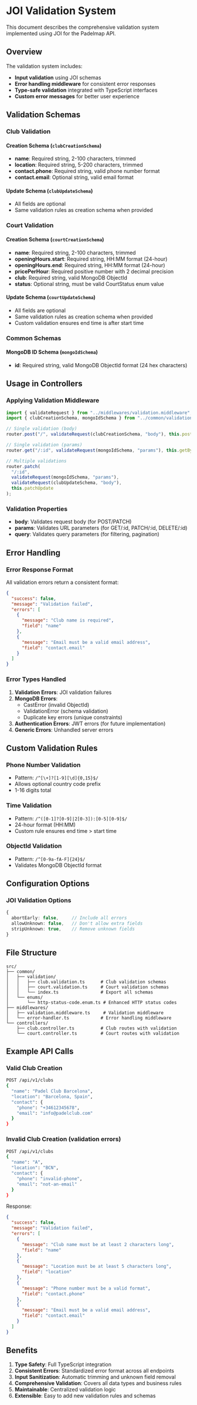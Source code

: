 # JOI Validation System

This document describes the comprehensive validation system implemented using JOI for the Padelmap API.

## Overview

The validation system includes:

- **Input validation** using JOI schemas
- **Error handling middleware** for consistent error responses
- **Type-safe validation** integrated with TypeScript interfaces
- **Custom error messages** for better user experience

## Validation Schemas

### Club Validation

#### Creation Schema (`clubCreationSchema`)

- **name**: Required string, 2-100 characters, trimmed
- **location**: Required string, 5-200 characters, trimmed
- **contact.phone**: Required string, valid phone number format
- **contact.email**: Optional string, valid email format

#### Update Schema (`clubUpdateSchema`)

- All fields are optional
- Same validation rules as creation schema when provided

### Court Validation

#### Creation Schema (`courtCreationSchema`)

- **name**: Required string, 2-100 characters, trimmed
- **openingHours.start**: Required string, HH:MM format (24-hour)
- **openingHours.end**: Required string, HH:MM format (24-hour)
- **pricePerHour**: Required positive number with 2 decimal precision
- **club**: Required string, valid MongoDB ObjectId
- **status**: Optional string, must be valid CourtStatus enum value

#### Update Schema (`courtUpdateSchema`)

- All fields are optional
- Same validation rules as creation schema when provided
- Custom validation ensures end time is after start time

### Common Schemas

#### MongoDB ID Schema (`mongoIdSchema`)

- **id**: Required string, valid MongoDB ObjectId format (24 hex characters)

## Usage in Controllers

### Applying Validation Middleware

```typescript
import { validateRequest } from "../middlewares/validation.middleware";
import { clubCreationSchema, mongoIdSchema } from "../common/validation";

// Single validation (body)
router.post("/", validateRequest(clubCreationSchema, "body"), this.postCreate);

// Single validation (params)
router.get("/:id", validateRequest(mongoIdSchema, "params"), this.getById);

// Multiple validations
router.patch(
  "/:id",
  validateRequest(mongoIdSchema, "params"),
  validateRequest(clubUpdateSchema, "body"),
  this.patchUpdate
);
```

### Validation Properties

- **body**: Validates request body (for POST/PATCH)
- **params**: Validates URL parameters (for GET/:id, PATCH/:id, DELETE/:id)
- **query**: Validates query parameters (for filtering, pagination)

## Error Handling

### Error Response Format

All validation errors return a consistent format:

```json
{
  "success": false,
  "message": "Validation failed",
  "errors": [
    {
      "message": "Club name is required",
      "field": "name"
    },
    {
      "message": "Email must be a valid email address",
      "field": "contact.email"
    }
  ]
}
```

### Error Types Handled

1. **Validation Errors**: JOI validation failures
2. **MongoDB Errors**:
   - CastError (invalid ObjectId)
   - ValidationError (schema validation)
   - Duplicate key errors (unique constraints)
3. **Authentication Errors**: JWT errors (for future implementation)
4. **Generic Errors**: Unhandled server errors

## Custom Validation Rules

### Phone Number Validation

- Pattern: `/^[\+]?[1-9][\d]{0,15}$/`
- Allows optional country code prefix
- 1-16 digits total

### Time Validation

- Pattern: `/^([0-1]?[0-9]|2[0-3]):[0-5][0-9]$/`
- 24-hour format (HH:MM)
- Custom rule ensures end time > start time

### ObjectId Validation

- Pattern: `/^[0-9a-fA-F]{24}$/`
- Validates MongoDB ObjectId format

## Configuration Options

### JOI Validation Options

```typescript
{
  abortEarly: false,     // Include all errors
  allowUnknown: false,   // Don't allow extra fields
  stripUnknown: true,    // Remove unknown fields
}
```

## File Structure

```
src/
├── common/
│   ├── validation/
│   │   ├── club.validation.ts      # Club validation schemas
│   │   ├── court.validation.ts     # Court validation schemas
│   │   └── index.ts                # Export all schemas
│   └── enums/
│       └── http-status-code.enum.ts # Enhanced HTTP status codes
├── middlewares/
│   ├── validation.middleware.ts     # Validation middleware
│   └── error-handler.ts            # Error handling middleware
└── controllers/
    ├── club.controller.ts          # Club routes with validation
    └── court.controller.ts         # Court routes with validation
```

## Example API Calls

### Valid Club Creation

```bash
POST /api/v1/clubs
{
  "name": "Padel Club Barcelona",
  "location": "Barcelona, Spain",
  "contact": {
    "phone": "+34612345678",
    "email": "info@padelclub.com"
  }
}
```

### Invalid Club Creation (validation errors)

```bash
POST /api/v1/clubs
{
  "name": "A",
  "location": "BCN",
  "contact": {
    "phone": "invalid-phone",
    "email": "not-an-email"
  }
}
```

Response:

```json
{
  "success": false,
  "message": "Validation failed",
  "errors": [
    {
      "message": "Club name must be at least 2 characters long",
      "field": "name"
    },
    {
      "message": "Location must be at least 5 characters long",
      "field": "location"
    },
    {
      "message": "Phone number must be a valid format",
      "field": "contact.phone"
    },
    {
      "message": "Email must be a valid email address",
      "field": "contact.email"
    }
  ]
}
```

## Benefits

1. **Type Safety**: Full TypeScript integration
2. **Consistent Errors**: Standardized error format across all endpoints
3. **Input Sanitization**: Automatic trimming and unknown field removal
4. **Comprehensive Validation**: Covers all data types and business rules
5. **Maintainable**: Centralized validation logic
6. **Extensible**: Easy to add new validation rules and schemas
